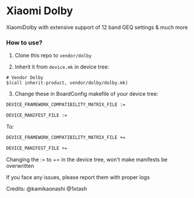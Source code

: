 # Xiaomi Dolby

XiaomiDolby with extensive support of 12 band GEQ settings & much more

### How to use?

1. Clone this repo to `vendor/dolby`

2. Inherit it from `device.mk` in device tree:

```
# Vendor Dolby
$(call inherit-product, vendor/dolby/dolby.mk)
```

3. Change these in BoardConfig makefile of your device tree:

```bash
DEVICE_FRAMEWORK_COMPATIBILITY_MATRIX_FILE :=

DEVICE_MANIFEST_FILE :=
```

To:

```bash
DEVICE_FRAMEWORK_COMPATIBILITY_MATRIX_FILE +=

DEVICE_MANIFEST_FILE +=
```

Changing the := to += in the device tree, won't make manifests be overwritten

If you face any issues, please report them with proper logs

Credits:
@kamikaonashi
@1xtash

